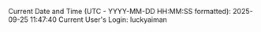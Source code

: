 Current Date and Time (UTC - YYYY-MM-DD HH:MM:SS formatted): 2025-09-25 11:47:40
Current User's Login: luckyaiman
